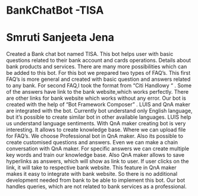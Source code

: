 # BankChatBot -TISA
# Smruti Sanjeeta Jena

Created a Bank chat bot named TISA. This bot helps user with basic questions related to their bank account and cards operations. Details about bank products and services. There are many more possibilities which can be added to this bot. For this bot we prepared two types of FAQ’s.
This first FAQ’s is more general and created with basic question and answers related to any bank.
For second FAQ,I took the format from “Citi Handlowy “ . Some of the answers have link to the bank website,which works perfectly. There are other links for bank website which works without any error.
Our bot is created with the help of “Bot Framework Composer” . LUIS and QnA maker are integrated with the bot. Currently bot understand only English language, but it’s possible to create similar bot in other available languages. LUIS help us understand language sentiments.
With QnA maker creating bot is very interesting. It allows to create knowledge base. Where we can upload file for FAQ’s. We choose Professional bot in QnA maker. Also its possible to create customised questions and answers. Even we can make a chain conversation with QnA maker. For specific answers we can create multiple key words and train our knowledge base. Also QnA maker allows to save hyperlinks as answers, which will show as link to user. If user clicks on the link, it will take to respective bank website. This feature in QnA maker makes it easy to integrate with bank website. So there is no additional development needed from bank to be able to implement this bot.  Our bot handles queries, which are not related to bank services as a professional.
